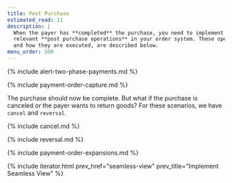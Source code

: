 ```yaml
---
title: Post Purchase
estimated_read: 11
description: |
  When the payer has **completed** the purchase, you need to implement the
  relevant **post purchase operations** in your order system. These operations,
  and how they are executed, are described below.
menu_order: 500
---
```


{% include alert-two-phase-payments.md %}

{% include payment-order-capture.md %}

The purchase should now be complete. But what if the purchase is canceled or
the payer wants to return goods? For these scenarios, we have `cancel` and
`reversal`.

{% include cancel.md %}

{% include reversal.md %}

{% include payment-order-expansions.md %}

{% include iterator.html prev_href="seamless-view"
                         prev_title="Implement Seamless View" %}
